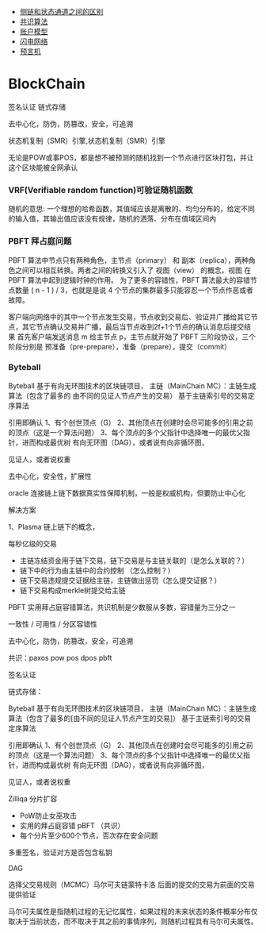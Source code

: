 
* [侧链和状态通道之间的区别](/blockchain/more/侧链和状态通道之间的区别.md)
* [共识算法](/blockchain/more/共识算法.md)
* [账户模型](/blockchain/more/账户模型.md)
* [闪电网络](/blockchain/more/闪电网络.md)
* [预言机](/blockchain/more/预言机.md)

# BlockChain

签名认证 链式存储

去中心化，防伪，防篡改，安全，可追溯

状态机复制（SMR）引擎,状态机复制（SMR）引擎

无论是POW或事POS，都是想不被预测的随机找到一个节点进行区块打包，并让这个区块能被全网承认

### VRF(Verifiable random function)可验证随机函数

随机的意思: 一个理想的哈希函数，其值域应该是离散的、均匀分布的，给定不同的输入值，其输出值应该没有规律，随机的洒落、分布在值域区间内

### PBFT 拜占庭问题
PBFT 算法中节点只有两种角色，主节点（primary） 和 副本（replica），两种角色之间可以相互转换。两者之间的转换又引入了 视图（view） 的概念，视图 在 PBFT 算法中起到逻辑时钟的作用。
为了更多的容错性，PBFT 算法最大的容错节点数量 ( n - 1 ) / 3，也就是是说 4 个节点的集群最多只能容忍一个节点作恶或者故障。

客户端向网络中的其中一个节点发生交易，节点收到交易后、验证并广播给其它节点，其它节点确认交易并广播，最后当节点收到2f+1个节点的确认消息后提交结果
首先客户端发送消息 m 给主节点 p，主节点就开始了 PBFT 三阶段协议，三个阶段分别是 预准备（pre-prepare），准备（prepare），提交（commit）

### Byteball

Byteball 基于有向无环图技术的区块链项目，
主链（MainChain MC）：主链生成算法（包含了最多的 由不同的见证人节点产生的交易）
基于主链索引号的交易定序算法

引用即确认
1、有个创世顶点（G）
2、其他顶点在创建时会尽可能多的引用之前的顶点（这是一个算法问题）
3、每个顶点的多个父指针中选择唯一的最优父指针，进而构成最优树
有向无环图（DAG），或者说有向非循环图，

见证人，或者说权重

去中心化，安全性，扩展性

oracle 连接链上链下数据真实性保障机制，一般是权威机构，但要防止中心化

解决方案

1、Plasma 链上链下的概念，

每秒亿级的交易

- 主链冻结资金用于链下交易，链下交易是与主链关联的（是怎么关联的？）
- 链下中的行为由主链中的合约控制 （怎么控制？）
- 链下交易违规提交证据给主链，主链做出惩罚（怎么提交证据？）
- 链下交易构成merkle树提交给主链

PBFT 实用拜占庭容错算法，共识机制是少数服从多数，容错量为三分之一

一致性 / 可用性 / 分区容错性

去中心化，防伪，防篡改，安全，可追溯

共识：paxos pow pos dpos pbft

签名认证

链式存储：

Byteball 基于有向无环图技术的区块链项目，
主链（MainChain MC）：主链生成算法（包含了最多的[由不同的见证人节点产生的交易]）
基于主链索引号的交易定序算法

引用即确认
1、有个创世顶点（G）
2、其他顶点在创建时会尽可能多的引用之前的顶点（这是一个算法问题）
3、每个顶点的多个父指针中选择唯一的最优父指针，进而构成最优树
有向无环图（DAG），或者说有向非循环图，

见证人，或者说权重

Zilliqa 分片扩容
- PoW防止女巫攻击
- 实用的拜占庭容错 pBFT （共识）
- 每个分片至少600个节点，否次存在安全问题

多重签名，验证对方是否包含私钥

DAG

选择父交易规则（MCMC）马尔可夫链蒙特卡洛
后面的提交的交易为前面的交易提供验证

马尔可夫属性是指随机过程的无记忆属性，如果过程的未来状态的条件概率分布仅取决于当前状态，而不取决于其之前的事情序列，则随机过程具有马尔可夫属性。

